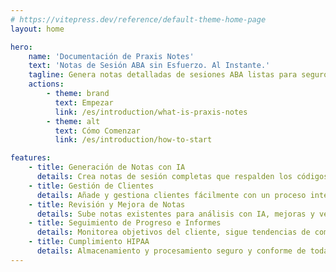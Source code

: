 ```yaml
---
# https://vitepress.dev/reference/default-theme-home-page
layout: home

hero:
    name: 'Documentación de Praxis Notes'
    text: 'Notas de Sesión ABA sin Esfuerzo. Al Instante.'
    tagline: Genera notas detalladas de sesiones ABA listas para seguros con IA. Ahorra el 75% de tu tiempo de documentación.
    actions:
        - theme: brand
          text: Empezar
          link: /es/introduction/what-is-praxis-notes
        - theme: alt
          text: Cómo Comenzar
          link: /es/introduction/how-to-start

features:
    - title: Generación de Notas con IA
      details: Crea notas de sesión completas que respalden los códigos CPT 97153-97158 en segundos, ahorrando horas cada semana.
    - title: Gestión de Clientes
      details: Añade y gestiona clientes fácilmente con un proceso integral de 5 pasos para seguir comportamientos, programas e intervenciones.
    - title: Revisión y Mejora de Notas
      details: Sube notas existentes para análisis con IA, mejoras y verificación de cumplimiento.
    - title: Seguimiento de Progreso e Informes
      details: Monitorea objetivos del cliente, sigue tendencias de comportamiento y genera informes completos.
    - title: Cumplimiento HIPAA
      details: Almacenamiento y procesamiento seguro y conforme de toda la información del cliente con cifrado de datos.
---
```

